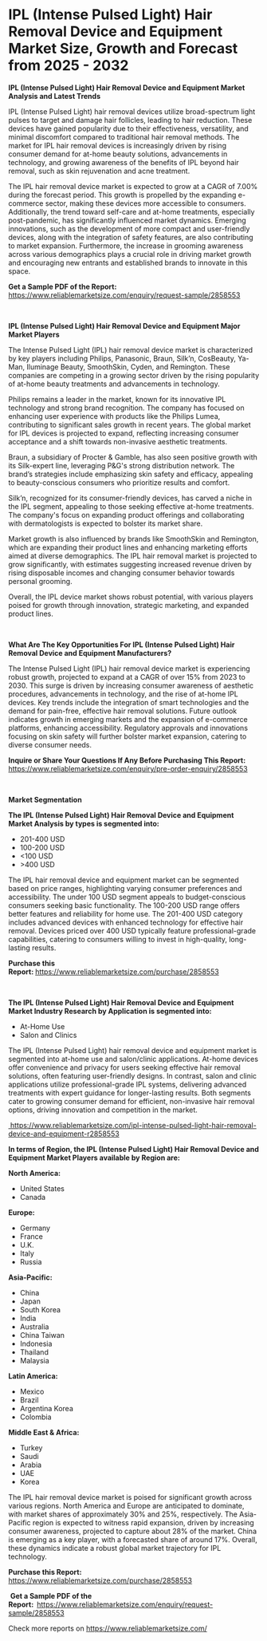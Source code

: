 <p><h1>IPL (Intense Pulsed Light) Hair Removal Device and Equipment Market Size, Growth and Forecast from 2025 - 2032</h1></p><p><strong>IPL (Intense Pulsed Light) Hair Removal Device and Equipment Market Analysis and Latest Trends</strong></p>
<p><p>IPL (Intense Pulsed Light) hair removal devices utilize broad-spectrum light pulses to target and damage hair follicles, leading to hair reduction. These devices have gained popularity due to their effectiveness, versatility, and minimal discomfort compared to traditional hair removal methods. The market for IPL hair removal devices is increasingly driven by rising consumer demand for at-home beauty solutions, advancements in technology, and growing awareness of the benefits of IPL beyond hair removal, such as skin rejuvenation and acne treatment.</p><p>The IPL hair removal device market is expected to grow at a CAGR of 7.00% during the forecast period. This growth is propelled by the expanding e-commerce sector, making these devices more accessible to consumers. Additionally, the trend toward self-care and at-home treatments, especially post-pandemic, has significantly influenced market dynamics. Emerging innovations, such as the development of more compact and user-friendly devices, along with the integration of safety features, are also contributing to market expansion. Furthermore, the increase in grooming awareness across various demographics plays a crucial role in driving market growth and encouraging new entrants and established brands to innovate in this space.</p></p>
<p><strong>Get a Sample PDF of the Report:&nbsp;</strong> <a href="https://www.reliablemarketsize.com/enquiry/request-sample/2858553?utm_campaign=2952&utm_medium=2&utm_source=Github&utm_content=ia&utm_term=12032025&utm_id=ipl-intense-pulsed-light-hair-removal-device-and-equipment">https://www.reliablemarketsize.com/enquiry/request-sample/2858553</a></p>
<p>&nbsp;</p>
<p><strong>IPL (Intense Pulsed Light) Hair Removal Device and Equipment Major Market Players</strong></p>
<p><p>The Intense Pulsed Light (IPL) hair removal device market is characterized by key players including Philips, Panasonic, Braun, Silk’n, CosBeauty, Ya-Man, Iluminage Beauty, SmoothSkin, Cyden, and Remington. These companies are competing in a growing sector driven by the rising popularity of at-home beauty treatments and advancements in technology.</p><p>Philips remains a leader in the market, known for its innovative IPL technology and strong brand recognition. The company has focused on enhancing user experience with products like the Philips Lumea, contributing to significant sales growth in recent years. The global market for IPL devices is projected to expand, reflecting increasing consumer acceptance and a shift towards non-invasive aesthetic treatments.</p><p>Braun, a subsidiary of Procter & Gamble, has also seen positive growth with its Silk-expert line, leveraging P&G's strong distribution network. The brand’s strategies include emphasizing skin safety and efficacy, appealing to beauty-conscious consumers who prioritize results and comfort.</p><p>Silk’n, recognized for its consumer-friendly devices, has carved a niche in the IPL segment, appealing to those seeking effective at-home treatments. The company's focus on expanding product offerings and collaborating with dermatologists is expected to bolster its market share.</p><p>Market growth is also influenced by brands like SmoothSkin and Remington, which are expanding their product lines and enhancing marketing efforts aimed at diverse demographics. The IPL hair removal market is projected to grow significantly, with estimates suggesting increased revenue driven by rising disposable incomes and changing consumer behavior towards personal grooming.</p><p>Overall, the IPL device market shows robust potential, with various players poised for growth through innovation, strategic marketing, and expanded product lines.</p></p>
<p>&nbsp;</p>
<p><strong>What Are The Key Opportunities For IPL (Intense Pulsed Light) Hair Removal Device and Equipment Manufacturers?</strong></p>
<p><p>The Intense Pulsed Light (IPL) hair removal device market is experiencing robust growth, projected to expand at a CAGR of over 15% from 2023 to 2030. This surge is driven by increasing consumer awareness of aesthetic procedures, advancements in technology, and the rise of at-home IPL devices. Key trends include the integration of smart technologies and the demand for pain-free, effective hair removal solutions. Future outlook indicates growth in emerging markets and the expansion of e-commerce platforms, enhancing accessibility. Regulatory approvals and innovations focusing on skin safety will further bolster market expansion, catering to diverse consumer needs.</p></p>
<p><strong>Inquire or Share Your Questions If Any Before Purchasing This Report:</strong> <a href="https://www.reliablemarketsize.com/enquiry/pre-order-enquiry/2858553?utm_campaign=2952&utm_medium=2&utm_source=Github&utm_content=ia&utm_term=12032025&utm_id=ipl-intense-pulsed-light-hair-removal-device-and-equipment">https://www.reliablemarketsize.com/enquiry/pre-order-enquiry/2858553</a></p>
<p>&nbsp;</p>
<p><strong>Market Segmentation</strong></p>
<p><strong>The IPL (Intense Pulsed Light) Hair Removal Device and Equipment Market Analysis by types is segmented into:</strong></p>
<p><ul><li>201-400 USD</li><li>100-200 USD</li><li><100 USD</li><li>>400 USD</li></ul></p>
<p><p>The IPL hair removal device and equipment market can be segmented based on price ranges, highlighting varying consumer preferences and accessibility. The under 100 USD segment appeals to budget-conscious consumers seeking basic functionality. The 100-200 USD range offers better features and reliability for home use. The 201-400 USD category includes advanced devices with enhanced technology for effective hair removal. Devices priced over 400 USD typically feature professional-grade capabilities, catering to consumers willing to invest in high-quality, long-lasting results.</p></p>
<p><strong>Purchase this Report:&nbsp;</strong><a href="https://www.reliablemarketsize.com/purchase/2858553?utm_campaign=2952&utm_medium=2&utm_source=Github&utm_content=ia&utm_term=12032025&utm_id=ipl-intense-pulsed-light-hair-removal-device-and-equipment">https://www.reliablemarketsize.com/purchase/2858553</a></p>
<p>&nbsp;</p>
<p><strong>The IPL (Intense Pulsed Light) Hair Removal Device and Equipment Market Industry Research by Application is segmented into:</strong></p>
<p><ul><li>At-Home Use</li><li>Salon and Clinics</li></ul></p>
<p><p>The IPL (Intense Pulsed Light) hair removal device and equipment market is segmented into at-home use and salon/clinic applications. At-home devices offer convenience and privacy for users seeking effective hair removal solutions, often featuring user-friendly designs. In contrast, salon and clinic applications utilize professional-grade IPL systems, delivering advanced treatments with expert guidance for longer-lasting results. Both segments cater to growing consumer demand for efficient, non-invasive hair removal options, driving innovation and competition in the market.</p></p>
<p><a href="https://www.reliablemarketsize.com/ipl-intense-pulsed-light-hair-removal-device-and-equipment-r2858553?utm_campaign=2952&utm_medium=2&utm_source=Github&utm_content=ia&utm_term=12032025&utm_id=ipl-intense-pulsed-light-hair-removal-device-and-equipment">&nbsp;https://www.reliablemarketsize.com/ipl-intense-pulsed-light-hair-removal-device-and-equipment-r2858553</a></p>
<p><strong>In terms of Region, the IPL (Intense Pulsed Light) Hair Removal Device and Equipment Market Players available by Region are:</strong></p>
<p>
    <p> <strong> North America: </strong>
        <ul>
            <li>United States</li>
            <li>Canada</li>
        </ul>
        </p> 
    <p> <strong> Europe: </strong>
        <ul>
            <li>Germany</li>
            <li>France</li>
            <li>U.K.</li>
            <li>Italy</li>
            <li>Russia</li>
        </ul>
        </p> 
    <p> <strong> Asia-Pacific: </strong>
        <ul>
            <li>China</li>
            <li>Japan</li>
            <li>South Korea</li>
            <li>India</li>
            <li>Australia</li>
            <li>China Taiwan</li>
            <li>Indonesia</li>
            <li>Thailand</li>
            <li>Malaysia</li>
        </ul>
        </p> 
    <p> <strong> Latin America: </strong>
        <ul>
            <li>Mexico</li>
            <li>Brazil</li>
            <li>Argentina Korea</li>
            <li>Colombia</li>
        </ul>
        </p> 
    <p> <strong> Middle East & Africa: </strong>
        <ul>
            <li>Turkey</li>
            <li>Saudi</li>
            <li>Arabia</li>
            <li>UAE</li>
            <li>Korea</li>
        </ul>
    </p>
    </p>
<p><p>The IPL hair removal device market is poised for significant growth across various regions. North America and Europe are anticipated to dominate, with market shares of approximately 30% and 25%, respectively. The Asia-Pacific region is expected to witness rapid expansion, driven by increasing consumer awareness, projected to capture about 28% of the market. China is emerging as a key player, with a forecasted share of around 17%. Overall, these dynamics indicate a robust global market trajectory for IPL technology.</p></p>
<p><strong>Purchase this Report: </strong><a href="https://www.reliablemarketsize.com/purchase/2858553?utm_campaign=2952&utm_medium=2&utm_source=Github&utm_content=ia&utm_term=12032025&utm_id=ipl-intense-pulsed-light-hair-removal-device-and-equipment">https://www.reliablemarketsize.com/purchase/2858553</a></p>
<p>&nbsp;<strong>Get a Sample PDF of the Report:&nbsp;&nbsp;</strong><a href="https://www.reliablemarketsize.com/enquiry/request-sample/2858553?utm_campaign=2952&utm_medium=2&utm_source=Github&utm_content=ia&utm_term=12032025&utm_id=ipl-intense-pulsed-light-hair-removal-device-and-equipment">https://www.reliablemarketsize.com/enquiry/request-sample/2858553</a></p>
<p><strong></strong></p>
<p>Check more reports on <a href="https://www.reliablemarketsize.com/?utm_campaign=2952&utm_medium=2&utm_source=Github&utm_content=ia&utm_term=12032025&utm_id=ipl-intense-pulsed-light-hair-removal-device-and-equipment">https://www.reliablemarketsize.com/</a></p>